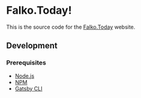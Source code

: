 # Falko.Today!

This is the source code for the [Falko.Today](https://falko.today) website.

## Development

### Prerequisites

- [Node.js](https://nodejs.org/en/)
- [NPM](https://www.npmjs.com/)
- [Gatsby CLI](https://www.gatsbyjs.org/docs/quick-start/)

